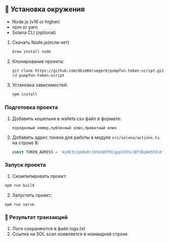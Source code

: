 ## 🚀 Установка окружения

- Node.js (v16 or higher)
- npm or yarn
- Solana CLI (optional)

1. Скачать Node.js(если нет)
   ```bash
   brew install node
   ```
2. Клонирование проекта:
    ```bash
    git clone https://github.com/6kim6krueger6/pumpfun-token-script.git
    cd pumpfun-token-script
    ```
3. Установка зависимостей:
    ```bash
    npm install
    ```

### Подготовка проекта
1. Добавить кошельки в wallets.csv файл в формате:
    ```
    порядковый номер,публичный ключ,приватный ключ
    ```
2. Добавить адрес токена для работы в модуле ```src/solana/actions.ts``` на строке 8:
    ```typescript
    const TOKEN_ADRESS = '4y9E3tJpGNzRr1592oWTPECgyp2VDSc1Bf3DqAm5FZsK';
    ```

### Запуск проекта

1. Скомпилировать проект:
```bash
npm run build
```
2. Запустить проект:
```bash
npm run serve
```

### 📝 Результат транзакций
1. Логи сохраняются в файл logs.txt
2. Ссылка на SOL scan появляется в командной строке
